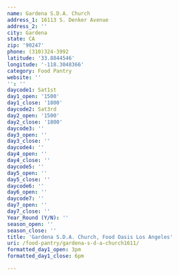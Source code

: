 ```yaml
---
name: Gardena S.D.A. Church
address_1: 16113 S. Denker Avenue
address_2: ''
city: Gardena
state: CA
zip: '90247'
phone: (310)324-3992
latitude: '33.8844546'
longitude: '-118.3048366'
category: Food Pantry
website: ''
'': ''
daycode1: Sat1st
day1_open: '1500'
day1_close: '1800'
daycode2: Sat3rd
day2_open: '1500'
day2_close: '1800'
daycode3: ''
day3_open: ''
day3_close: ''
daycode4: ''
day4_open: ''
day4_close: ''
daycode5: ''
day5_open: ''
day5_close: ''
daycode6: ''
day6_open: ''
daycode7: ''
day7_open: ''
day7_close: ''
Year_Round (Y/N): ''
season_open: ''
season_close: ''
title: 'Gardena S.D.A. Church, Food Oasis Los Angeles'
uri: /food-pantry/gardena-s-d-a-church1611/
formatted_day1_open: 3pm
formatted_day1_close: 6pm

---
```

